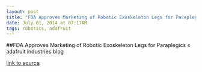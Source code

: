 ```yaml
---
layout: post
title: "FDA Approves Marketing of Robotic Exoskeleton Legs for Paraplegics « adafruit industries blog"
date: July 01, 2014 at 07:17AM
tags: robotics, adafruit
---
```

##FDA Approves Marketing of Robotic Exoskeleton Legs for Paraplegics « adafruit industries blog

[link to source](http://ift.tt/1wY57QS) 

